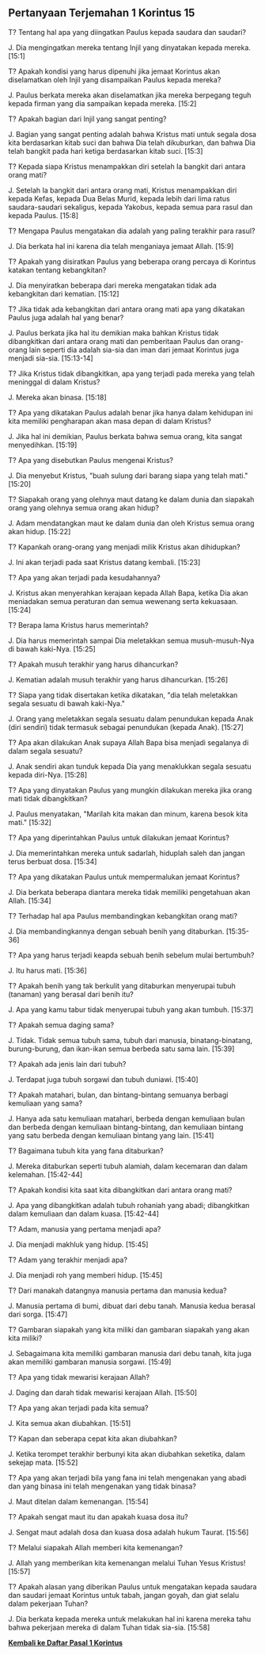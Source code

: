 ﻿## Pertanyaan Terjemahan 1 Korintus 15 ##

T? Tentang hal apa yang diingatkan Paulus kepada saudara dan saudari?

J. Dia mengingatkan mereka tentang Injil yang dinyatakan kepada mereka. [15:1]

T? Apakah kondisi yang harus dipenuhi jika jemaat Korintus akan diselamatkan oleh Injil yang disampaikan Paulus kepada mereka?

J. Paulus berkata mereka akan diselamatkan jika mereka berpegang teguh kepada firman yang dia sampaikan kepada mereka. [15:2]

T? Apakah bagian dari Injil yang sangat penting?

J. Bagian yang sangat penting adalah bahwa Kristus mati untuk segala dosa kita berdasarkan kitab suci dan bahwa Dia telah dikuburkan, dan bahwa Dia telah bangkit pada hari ketiga berdasarkan kitab suci. [15:3]

T? Kepada siapa Kristus menampakkan diri setelah Ia bangkit dari antara orang mati?

J. Setelah Ia bangkit dari antara orang mati, Kristus menampakkan diri kepada Kefas, kepada Dua Belas Murid, kepada lebih dari lima ratus saudara-saudari sekaligus, kepada Yakobus, kepada semua para rasul dan kepada Paulus. [15:8]

T? Mengapa Paulus mengatakan dia adalah yang paling terakhir para rasul?

J. Dia berkata hal ini karena dia telah menganiaya jemaat Allah. [15:9]

T? Apakah yang disiratkan Paulus yang beberapa orang percaya di Korintus katakan tentang kebangkitan?

J. Dia menyiratkan beberapa dari mereka mengatakan tidak ada kebangkitan dari kematian. [15:12]

T? Jika tidak ada kebangkitan dari antara orang mati apa yang dikatakan Paulus juga adalah hal yang benar?

J. Paulus berkata jika hal itu demikian maka bahkan Kristus tidak dibangkitkan dari antara orang mati dan pemberitaan Paulus dan orang-orang lain seperti dia adalah sia-sia dan iman dari jemaat Korintus juga menjadi sia-sia. [15:13-14]

T? Jika Kristus tidak dibangkitkan, apa yang terjadi pada mereka yang telah meninggal di dalam Kristus?

J. Mereka akan binasa. [15:18]

T? Apa yang dikatakan Paulus adalah benar jika hanya dalam kehidupan ini kita memiliki pengharapan akan masa depan di dalam Kristus?

J. Jika hal ini demikian, Paulus berkata bahwa semua orang, kita sangat menyedihkan. [15:19]

T? Apa yang disebutkan Paulus mengenai Kristus?

J. Dia menyebut Kristus, "buah sulung dari barang siapa yang telah mati." [15:20]

T? Siapakah orang yang olehnya maut datang ke dalam dunia dan siapakah orang yang olehnya semua orang akan hidup?

J. Adam mendatangkan maut ke dalam dunia dan oleh Kristus semua orang akan hidup. [15:22]

T? Kapankah orang-orang yang menjadi milik Kristus akan dihidupkan?

J. Ini akan terjadi pada saat Kristus datang kembali. [15:23]

T? Apa yang akan terjadi pada kesudahannya?

J. Kristus akan menyerahkan kerajaan kepada Allah Bapa, ketika Dia akan meniadakan semua peraturan dan semua wewenang serta kekuasaan. [15:24]

T? Berapa lama Kristus harus memerintah?

J. Dia harus memerintah sampai Dia meletakkan semua musuh-musuh-Nya di bawah kaki-Nya. [15:25]

T? Apakah musuh terakhir yang harus dihancurkan?

J. Kematian adalah musuh terakhir yang harus dihancurkan. [15:26]

T? Siapa yang tidak disertakan ketika dikatakan, "dia telah meletakkan segala sesuatu di bawah kaki-Nya."

J. Orang yang meletakkan segala sesuatu dalam penundukan kepada Anak (diri sendiri) tidak termasuk sebagai penundukan (kepada Anak). [15:27]

T? Apa akan dilakukan Anak supaya Allah Bapa bisa menjadi segalanya di dalam segala sesuatu?

J. Anak sendiri akan tunduk kepada Dia yang menaklukkan segala sesuatu kepada diri-Nya. [15:28]

T? Apa yang dinyatakan Paulus yang mungkin dilakukan mereka jika orang mati tidak dibangkitkan?

J. Paulus menyatakan, "Marilah kita makan dan minum, karena besok kita mati." [15:32]

T? Apa yang diperintahkan Paulus untuk dilakukan jemaat Korintus?

J. Dia memerintahkan mereka untuk sadarlah, hiduplah saleh dan jangan terus berbuat dosa. [15:34]

T? Apa yang dikatakan Paulus untuk mempermalukan jemaat Korintus?

J. Dia berkata beberapa diantara mereka tidak memiliki pengetahuan akan Allah. [15:34]

T? Terhadap hal apa Paulus membandingkan kebangkitan orang mati?

J. Dia membandingkannya dengan sebuah benih yang ditaburkan. [15:35-36]

T? Apa yang harus terjadi keapda sebuah benih sebelum mulai bertumbuh?

J. Itu harus mati. [15:36]

T? Apakah benih yang tak berkulit yang ditaburkan menyerupai tubuh (tanaman) yang berasal dari benih itu?

J. Apa yang kamu tabur tidak menyerupai tubuh yang akan tumbuh. [15:37]

T? Apakah semua daging sama?

J. Tidak. Tidak semua tubuh sama, tubuh dari manusia, binatang-binatang, burung-burung, dan ikan-ikan semua berbeda satu sama lain. [15:39]

T? Apakah ada jenis lain dari tubuh?

J. Terdapat juga tubuh sorgawi dan tubuh duniawi. [15:40]

T? Apakah matahari, bulan, dan bintang-bintang semuanya berbagi kemuliaan yang sama?

J. Hanya ada satu kemuliaan matahari, berbeda dengan kemuliaan bulan dan berbeda dengan kemuliaan bintang-bintang, dan kemuliaan bintang yang satu berbeda dengan kemuliaan bintang yang lain. [15:41]

T? Bagaimana tubuh kita yang fana ditaburkan?

J. Mereka ditaburkan seperti tubuh alamiah, dalam kecemaran dan dalam kelemahan. [15:42-44]

T? Apakah kondisi kita saat kita dibangkitkan dari antara orang mati?

J. Apa yang dibangkitkan adalah tubuh rohaniah yang abadi; dibangkitkan dalam kemuliaan dan dalam kuasa. [15:42-44]

T? Adam, manusia yang pertama menjadi apa?

J. Dia menjadi makhluk yang hidup. [15:45]

T? Adam yang terakhir menjadi apa?

J. Dia menjadi roh yang memberi hidup. [15:45]

T? Dari manakah datangnya manusia pertama dan manusia kedua?

J. Manusia pertama di bumi, dibuat dari debu tanah. Manusia kedua berasal dari sorga. [15:47]

T? Gambaran siapakah yang kita miliki dan gambaran siapakah yang akan kita miliki?

J. Sebagaimana kita memiliki gambaran manusia dari debu tanah, kita juga akan memiliki gambaran manusia sorgawi. [15:49]

T? Apa yang tidak mewarisi kerajaan Allah?

J. Daging dan darah tidak mewarisi kerajaan Allah. [15:50]

T? Apa yang akan terjadi pada kita semua?

J. Kita semua akan diubahkan. [15:51]

T? Kapan dan seberapa cepat kita akan diubahkan?

J. Ketika terompet terakhir berbunyi kita akan diubahkan seketika, dalam sekejap mata. [15:52]

T? Apa yang akan terjadi bila yang fana ini telah mengenakan yang abadi dan yang binasa ini telah mengenakan yang tidak binasa?

J. Maut ditelan dalam kemenangan. [15:54]

T? Apakah sengat maut itu dan apakah kuasa dosa itu?

J. Sengat maut adalah dosa dan kuasa dosa adalah hukum Taurat. [15:56]

T? Melalui siapakah Allah memberi kita kemenangan?

J. Allah yang memberikan kita kemenangan melalui Tuhan Yesus Kristus! [15:57]

T? Apakah alasan yang diberikan Paulus untuk mengatakan kepada saudara dan saudari jemaat Korintus untuk tabah, jangan goyah, dan giat selalu dalam pekerjaan Tuhan?

J. Dia berkata kepada mereka untuk melakukan hal ini karena mereka tahu bahwa pekerjaan mereka di dalam Tuhan tidak sia-sia. [15:58]

__[Kembali ke Daftar Pasal 1 Korintus](./)__

